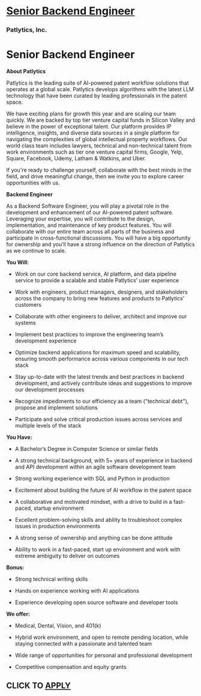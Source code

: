 # [Senior Backend Engineer](https://www.remotewlb.com/apply/senior-backend-engineer-139374)  
### Patlytics, Inc.  
####  

# Senior Backend Engineer

 **About Patlytics**

Patlytics is the leading suite of AI-powered patent workflow solutions that operates at a global scale. Patlytics develops algorithms with the latest LLM technology that have been curated by leading professionals in the patent space.

We have exciting plans for growth this year and are scaling our team quickly. We are backed by top tier venture capital funds in Silicon Valley and believe in the power of exceptional talent. Our platform provides IP intelligence, insights, and diverse data sources in a single platform for navigating the complexities of global intellectual property workflows. Our world class team includes lawyers, technical and non-technical talent from work environments such as tier one venture capital firms, Google, Yelp, Square, Facebook, Udemy, Latham & Watkins, and Uber.

If you're ready to challenge yourself, collaborate with the best minds in the field, and drive meaningful change, then we invite you to explore career opportunities with us.

 **Backend Engineer**

As a Backend Software Engineer, you will play a pivotal role in the development and enhancement of our AI-powered patent software. Leveraging your expertise, you will contribute to the design, implementation, and maintenance of key product features. You will collaborate with our entire team across all parts of the business and participate in cross-functional discussions. You will have a big opportunity for ownership and you’ll have a strong influence on the direction of Patlytics as we continue to scale.

 **You Will:**

  * Work on our core backend service, AI platform, and data pipeline service to provide a scalable and stable Patlytics’ user experience

  * Work with engineers, product managers, designers, and stakeholders across the company to bring new features and products to Patlytics’ customers

  * Collaborate with other engineers to deliver, architect and improve our systems

  * Implement best practices to improve the engineering team’s development experience

  * Optimize backend applications for maximum speed and scalability, ensuring smooth performance across various components in our tech stack

  * Stay up-to-date with the latest trends and best practices in backend development, and actively contribute ideas and suggestions to improve our development processes

  * Recognize impediments to our efficiency as a team ("technical debt"), propose and implement solutions

  * Participate and solve critical production issues across services and multiple levels of the stack

 **You Have:**

  * A Bachelor’s Degree in Computer Science or similar fields

  * A strong technical background, with 5+ years of experience in backend and API development within an agile software development team

  * Strong working experience with SQL and Python in production

  * Excitement about building the future of AI workflow in the patent space

  * A collaborative and motivated mindset, with a drive to build in a fast-paced, startup environment

  * Excellent problem-solving skills and ability to troubleshoot complex issues in production environments

  * A strong sense of ownership and anything can be done attitude

  * Ability to work in a fast-paced, start up environment and work with extreme ambiguity to deliver on outcomes

 **Bonus:**

  * Strong technical writing skills

  * Hands on experience working with AI applications

  * Experience developing open source software and developer tools

 **We offer:**

  * Medical, Dental, Vision, and 401(k)

  * Hybrid work environment, and open to remote pending location, while staying connected with a passionate and talented team

  * Wide range of opportunities for personal and professional development

  * Competitive compensation and equity grants

  
## CLICK TO [APPLY](https://www.remotewlb.com/apply/senior-backend-engineer-139374)

